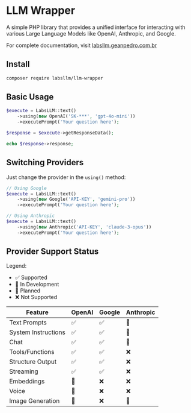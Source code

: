 # LLM Wrapper

A simple PHP library that provides a unified interface for interacting with various Large Language Models like OpenAI, Anthropic, and Google.

For complete documentation, visit [labsllm.geanpedro.com.br](https://labsllm.geanpedro.com.br/)

## Install

```bash
composer require labsllm/llm-wrapper
```

## Basic Usage

```php
$execute = LabsLLM::text()
    ->using(new OpenAI('SK-***', 'gpt-4o-mini'))
    ->executePrompt('Your question here');

$response = $execute->getResponseData();

echo $response->response;
```

## Switching Providers

Just change the provider in the `using()` method:

```php
// Using Google
$execute = LabsLLM::text()
    ->using(new Google('API-KEY', 'gemini-pro'))
    ->executePrompt('Your question here');

// Using Anthropic
$execute = LabsLLM::text()
    ->using(new Anthropic('API-KEY', 'claude-3-opus'))
    ->executePrompt('Your question here');
```

## Provider Support Status

Legend:
- ✅ Supported
- 🚧 In Development
- 📅 Planned
- ❌ Not Supported

| Feature | OpenAI | Google | Anthropic |
|---------|--------|-----------|--------|
| Text Prompts | ✅ | ✅ | 📅 |
| System Instructions | ✅ | ✅ | 📅 |
| Chat | ✅ | ✅ | 📅 |
| Tools/Functions | ✅ | ✅ | ❌ 
| Structure Output | ✅ | ✅ | ❌ |
| Streaming | ✅ | ✅ | ❌ |
| Embeddings | 📅 | ❌ | ❌ |
| Voice | 📅 | ❌ | ❌ |
| Image Generation | 📅 | ❌ | 📅 | 